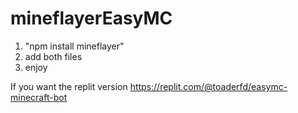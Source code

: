 # mineflayerEasyMC

1. "npm install mineflayer"
2. add both files
3. enjoy

If you want the replit version
https://replit.com/@toaderfd/easymc-minecraft-bot
